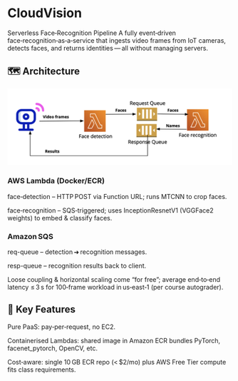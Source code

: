 # CloudVision
Serverless Face‑Recognition Pipeline 
A fully event‑driven face‑recognition‑as‑a‑service that ingests video frames from IoT cameras, detects faces, and returns identities — all without managing servers.

<h2>🗺 Architecture</h2>
<img src="architecture.png"><br>

<h3>AWS Lambda (Docker/ECR)</h3>

face‑detection – HTTP POST via Function URL; runs MTCNN to crop faces.

face‑recognition – SQS‑triggered; uses InceptionResnetV1 (VGGFace2 weights) to embed & classify faces.

<h3>Amazon SQS</h3>

req-queue – detection ➜ recognition messages.

resp-queue – recognition results back to client.

Loose coupling & horizontal scaling come “for free”; average end‑to‑end latency ≤ 3 s for 100‑frame workload in us‑east‑1 (per course autograder).

<h2>🔧 Key Features</h2> 

Pure PaaS: pay‑per‑request, no EC2.

Containerised Lambdas: shared image in Amazon ECR bundles PyTorch, facenet_pytorch, OpenCV, etc.

Cost‑aware: single 10 GB ECR repo (< $2/mo) plus AWS Free Tier compute fits class requirements. 
